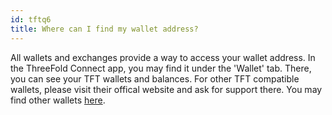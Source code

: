 ```yaml
---
id: tftq6
title: Where can I find my wallet address?
---
```


All wallets and exchanges provide a way to access your wallet address. In the ThreeFold Connect app, you may find it under the 'Wallet'  tab.  There, you can see your TFT wallets and balances. For other TFT compatible wallets, please visit their offical website and ask for support there. You may find other wallets [here](https://library.threefold.me/info/threefold#/tokens/threefold__threefold_wallets).
